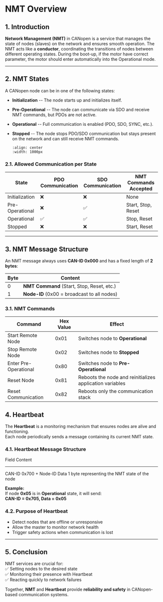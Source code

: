 # NMT Overview

## 1. Introduction

**Network Management (NMT)** in CANopen is a service that manages the state of nodes (slaves) on the
network and ensures smooth operation. The NMT acts like a **conductor**, coordinating the
transitions of nodes between different operating states. During the boot-up, if the motor have
correct parameter, the motor should enter automatically into the Operational mode.

______________________________________________________________________

## 2. NMT States

A CANopen node can be in one of the following states:

- **Initialization** -- The node starts up and initializes itself.

- **Pre-Operational** -- The node can communicate via SDO and receive NMT commands, but PDOs are not
  active.

- **Operational** -- Full communication is enabled (PDO, SDO, SYNC, etc.).

- **Stopped** -- The node stops PDO/SDO communication but stays present on the network and can still
  receive NMT commands.

  ```{figure} images/NMT_state_machine.jpg
  :align: center
  :width: 1000px
  ```

### 2.1. Allowed Communication per State

| **State**       | **PDO Communication** | **SDO Communication** | **NMT Commands Accepted** |
| --------------- | --------------------- | --------------------- | ------------------------- |
| Initialization  | ❌                    | ❌                    | None                      |
| Pre-Operational | ❌                    | ✅                    | Start, Stop, Reset        |
| Operational     | ✅                    | ✅                    | Stop, Reset               |
| Stopped         | ❌                    | ❌                    | Start, Reset              |

______________________________________________________________________

## 3. NMT Message Structure

An NMT message always uses **CAN-ID 0x000** and has a fixed length of **2 bytes**:

| **Byte** | **Content**                                 |
| -------- | ------------------------------------------- |
| 0        | **NMT Command** (Start, Stop, Reset, etc.)  |
| 1        | **Node-ID** (0x00 = broadcast to all nodes) |

### 3.1. NMT Commands

| **Command**           | **Hex Value** | **Effect**                                               |
| --------------------- | ------------- | -------------------------------------------------------- |
| Start Remote Node     | 0x01          | Switches node to **Operational**                         |
| Stop Remote Node      | 0x02          | Switches node to **Stopped**                             |
| Enter Pre-Operational | 0x80          | Switches node to **Pre-Operational**                     |
| Reset Node            | 0x81          | Reboots the node and reinitializes application variables |
| Reset Communication   | 0x82          | Reboots only the communication stack                     |

## 4. Heartbeat

The **Heartbeat** is a monitoring mechanism that ensures nodes are alive and functioning.\
Each node periodically sends a message containing its current NMT state.

### 4.1. Heartbeat Message Structure

Field Content

______________________________________________________________________

CAN-ID 0x700 + Node-ID Data 1 byte representing the NMT state of the node

**Example:**\
If node **0x05** is in **Operational** state, it will send:\
**CAN-ID = 0x705, Data = 0x05**

### 4.2. Purpose of Heartbeat

- Detect nodes that are offline or unresponsive
- Allow the master to monitor network health
- Trigger safety actions when communication is lost

______________________________________________________________________

## 5. Conclusion

NMT services are crucial for:\
✅ Setting nodes to the desired state\
✅ Monitoring their presence with Heartbeat\
✅ Reacting quickly to network failures

Together, **NMT** and **Heartbeat** provide **reliability and safety** in CANopen-based
communication systems.
